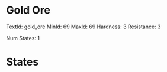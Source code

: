 # Gold Ore
TextId: gold_ore
MinId: 69
MaxId: 69
Hardness: 3
Resistance: 3

Num States: 1
# States
```

```
